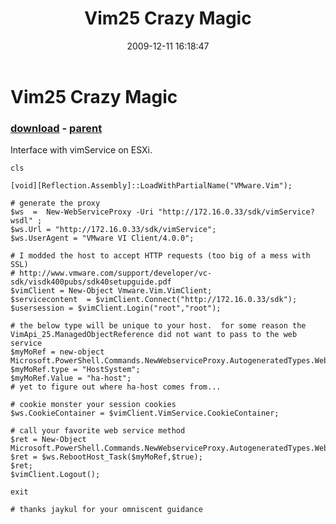 ﻿---
pid:            1524
poster:         waldo
title:          Vim25 Crazy Magic
date:           2009-12-11 16:18:47
format:         posh
parent:         1522
parent:         1522

---

# Vim25 Crazy Magic

### [download](1524.ps1) - [parent](1522.md)

Interface with vimService on ESXi. 

```posh
cls

[void][Reflection.Assembly]::LoadWithPartialName("VMware.Vim");

# generate the proxy
$ws  =  New-WebServiceProxy -Uri "http://172.16.0.33/sdk/vimService?wsdl" ;
$ws.Url = "http://172.16.0.33/sdk/vimService";
$ws.UserAgent = "VMware VI Client/4.0.0";

# I modded the host to accept HTTP requests (too big of a mess with SSL)
# http://www.vmware.com/support/developer/vc-sdk/visdk400pubs/sdk40setupguide.pdf
$vimClient = New-Object Vmware.Vim.VimClient;
$servicecontent  = $vimClient.Connect("http://172.16.0.33/sdk");
$usersession = $vimClient.Login("root","root");

# the below type will be unique to your host.  for some reason the VimApi_25.ManagedObjectReference did not want to pass to the web service
$myMoRef = new-object Microsoft.PowerShell.Commands.NewWebserviceProxy.AutogeneratedTypes.WebServiceProxy172_16_0_33_sdk_vimService_wsdl.ManagedObjectReference;
$myMoRef.type = "HostSystem";
$myMoRef.Value = "ha-host";
# yet to figure out where ha-host comes from... 

# cookie monster your session cookies
$ws.CookieContainer = $vimClient.VimService.CookieContainer;

# call your favorite web service method
$ret = New-Object  Microsoft.PowerShell.Commands.NewWebserviceProxy.AutogeneratedTypes.WebServiceProxy172_16_0_33_sdk_vimService_wsdl.ManagedObjectReference;
$ret = $ws.RebootHost_Task($myMoRef,$true);
$ret;
$vimClient.Logout();

exit

# thanks jaykul for your omniscent guidance
```
